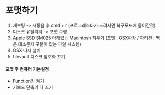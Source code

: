 # 포맷하기
1. 재부팅 -> 시동음 후 cmd + r
		(프로그레스바가 느려지면 복구모드에 들어간것)
2. 디스크 유틸리티 -> 포맷 수행
3. Apple SSD SM025 아래있는 Macintosh 지우기
		(포맷 : OSX확장 / 파티션 : 맥은 대소문자 구분이 없는 파일 시스템)
4. OSX 다시 설치	 
5. filevault 디스크 암호화 끄기

#### 포맷 후 컴퓨터 기본설정
* Function키 켜기
* 키보드 단축키 다 끄기
